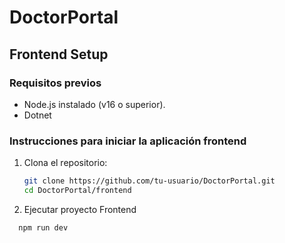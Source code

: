 # DoctorPortal

## Frontend Setup

### Requisitos previos
- Node.js instalado (v16 o superior).
- Dotnet

### Instrucciones para iniciar la aplicación frontend

1. Clona el repositorio:
   ```bash
   git clone https://github.com/tu-usuario/DoctorPortal.git
   cd DoctorPortal/frontend
2. Ejecutar proyecto Frontend
  ```bash
    npm run dev
